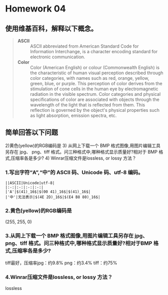 # Homework 04

## 使用维基百科，解释以下概念。

><dl>
><dt><strong>ASCII</strong></dt>
><dd>ASCII abbreviated from American Standard Code for Information Interchange, is a character encoding standard for electronic communication.</dd>
><dt><strong>Color</strong></dt>
><dd>Color (American English) or colour (Commonwealth English) is the characteristic of human visual perception described through color categories, with names such as red, orange, yellow, green, blue, or purple. This perception of color derives from the stimulation of cone cells in the human eye by electromagnetic radiation in the visible spectrum. Color categories and physical specifications of color are associated with objects through the wavelength of the light that is reflected from them. This reflection is governed by the object's physical properties such as light absorption, emission spectra, etc.</dd>
></dl>

## 简单回答以下问题


2)黄色(yellow)的RGB编码是
3) 从网上下载一个 BMP 格式图像,用图片编辑工具另存在 jpg、 png、tiff 格式。问三种格式中,哪种格式显示质量好?相对于
BMP 格式,压缩率各是多少?
4) Winrar压缩文件是lossless, or lossy 方法？


### 1.写出字符“A”,“中”的 ASCII 码、Unicode 码、utf-8 编码。

    ||ASCII|Unicode|utf-8|
    |:-:|:-:|:-:|:-:|
    |'A'|$(41)_16$|$(00 41)_16$|$(41)_16$|
    |'中'|无法表示|$(4E 2D)_16$|$(E4 B8 80)_16$|


### 2.黄色(yellow)的RGB编码是

(255, 255, 0)

### 3.从网上下载一个 BMP 格式图像,用图片编辑工具另存在 jpg、 png、tiff 格式。问三种格式中,哪种格式显示质量好?相对于BMP 格式,压缩率各是多少?

tiff最好，压缩率jpg：约9.8% png：约3.4% tiff：约75%

### 4.Winrar压缩文件是lossless, or lossy 方法？

lossless